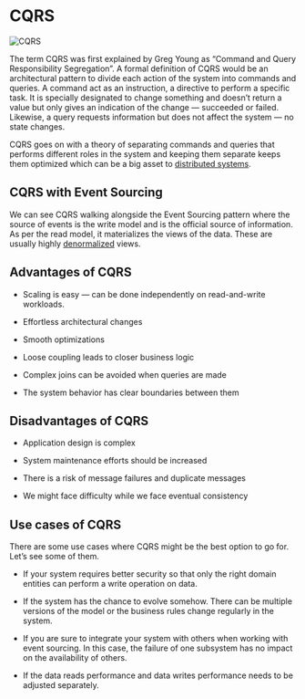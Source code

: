# CQRS

![CQRS](https://miro.medium.com/max/1100/1*7TXSv0r8A5_PV-L-T7GfcQ.webp)

The term CQRS was first explained by Greg Young as “Command and Query Responsibility Segregation”. A formal definition of CQRS would be an architectural pattern to divide each action of the system into commands and queries. A command act as an instruction, a directive to perform a specific task. It is specially designated to change something and doesn’t return a value but only gives an indication of the change — succeeded or failed. Likewise, a query requests information but does not affect the system — no state changes.

CQRS goes on with a theory of separating commands and queries that performs different roles in the system and keeping them separate keeps them optimized which can be a big asset to [distributed systems](https://github.com/pragyaasapkota/System-Design-Concepts/tree/master/Distributed%20System).

## CQRS with Event Sourcing

We can see CQRS walking alongside the Event Sourcing pattern where the source of events is the write model and is the official source of information. As per the read model, it materializes the views of the data. These are usually highly [denormalized](https://github.com/pragyaasapkota/System-Design-Concepts/tree/master/Denormalization) views.

## Advantages of CQRS

- Scaling is easy — can be done independently on read-and-write workloads.

- Effortless architectural changes

- Smooth optimizations

- Loose coupling leads to closer business logic

- Complex joins can be avoided when queries are made

- The system behavior has clear boundaries between them

## Disadvantages of CQRS

- Application design is complex

- System maintenance efforts should be increased

- There is a risk of message failures and duplicate messages

- We might face difficulty while we face eventual consistency

## Use cases of CQRS

There are some use cases where CQRS might be the best option to go for. Let’s see some of them.

- If your system requires better security so that only the right domain entities can perform a write operation on data.

- If the system has the chance to evolve somehow. There can be multiple versions of the model or the business rules change regularly in the system.

- If you are sure to integrate your system with others when working with event sourcing. In this case, the failure of one subsystem has no impact on the availability of others.

- If the data reads performance and data writes performance needs to be adjusted separately.
